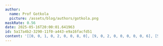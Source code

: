 ```yaml
---
author:
  name: Prof Gotkola
  picture: /assets/blog/authors/gotkola.png
maskRate: 0.56
date: 2025-05-16T20:00:01.641963
id: 5a17a4b2-3290-11f0-a443-e9a16facfd51
content: '[[0, 0, 1, 0, 2, 0, 0, 8, 0], [9, 0, 2, 0, 0, 0, 0, 0, 6], [5, 0, 7, 0, 9, 6, 2, 0, 3], [0, 9, 8, 5, 6, 2, 0, 0, 0], [0, 0, 0, 0, 3, 8, 9, 0, 0], [0, 2, 0, 7, 0, 9, 0, 0, 0], [0, 0, 0, 9, 5, 1, 8, 2, 0], [8, 0, 9, 2, 0, 4, 0, 3, 0], [0, 0, 0, 0, 8, 3, 0, 9, 0]]'
---
```

